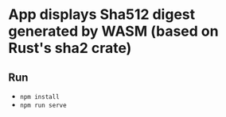 # App displays Sha512 digest generated by WASM (based on Rust's sha2 crate)

## Run
- `npm install`
- `npm run serve`
